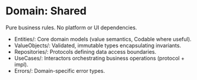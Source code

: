 # Domain: Shared

Pure business rules. No platform or UI dependencies.

- Entities/: Core domain models (value semantics, Codable where useful).
- ValueObjects/: Validated, immutable types encapsulating invariants.
- Repositories/: Protocols defining data access boundaries.
- UseCases/: Interactors orchestrating business operations (protocol + impl).
- Errors/: Domain-specific error types.
